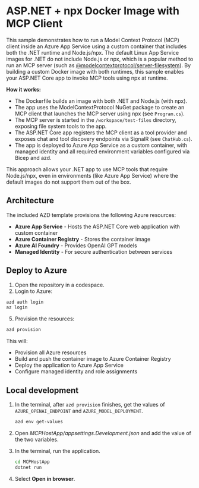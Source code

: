 # ASP.NET + npx Docker Image with MCP Client

This sample demonstrates how to run a Model Context Protocol (MCP) client inside an Azure App Service using a custom container that includes both the .NET runtime and Node.js/npx. The default Linux App Service images for .NET do not include Node.js or npx, which is a popular method to run an MCP server (such as [@modelcontextprotocol/server-filesystem](https://github.com/modelcontextprotocol/servers/tree/main/src/filesystem)). By building a custom Docker image with both runtimes, this sample enables your ASP.NET Core app to invoke MCP tools using npx at runtime.

**How it works:**

- The Dockerfile builds an image with both .NET and Node.js (with npx).
- The app uses the ModelContextProtocol NuGet package to create an MCP client that launches the MCP server using npx (see `Program.cs`).
- The MCP server is started in the `/workspace/test-files` directory, exposing file system tools to the app.
- The ASP.NET Core app registers the MCP client as a tool provider and exposes chat and tool discovery endpoints via SignalR (see `ChatHub.cs`).
- The app is deployed to Azure App Service as a custom container, with managed identity and all required environment variables configured via Bicep and azd.

This approach allows your .NET app to use MCP tools that require Node.js/npx, even in environments (like Azure App Service) where the default images do not support them out of the box.

## Architecture

The included AZD template provisions the following Azure resources:

- **Azure App Service** - Hosts the ASP.NET Core web application with custom container
- **Azure Container Registry** - Stores the container image
- **Azure AI Foundry** - Provides OpenAI GPT models
- **Managed Identity** - For secure authentication between services

## Deploy to Azure

1. Open the repository in a codespace.
4. Login to Azure:

```bash
azd auth login
az login
```

5. Provision the resources:

```bash
azd provision
```

This will:
- Provision all Azure resources
- Build and push the container image to Azure Container Registry
- Deploy the application to Azure App Service
- Configure managed identity and role assignments

## Local development

1. In the terminal, after `azd provision` finishes, get the values of `AZURE_OPENAI_ENDPOINT` and `AZURE_MODEL_DEPLOYMENT`.

    ```bash
    azd env get-values
    ```

2. Open *MCPHostApp/appsettings.Development.json* and add the value of the two variables.

3. In the terminal, run the application.

    ```bash
    cd MCPHostApp
    dotnet run
    ```

4. Select **Open in browser**.

